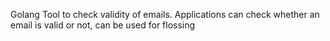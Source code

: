 
Golang Tool to check validity of emails.
Applications can check whether an email is valid or not, can be used for flossing
